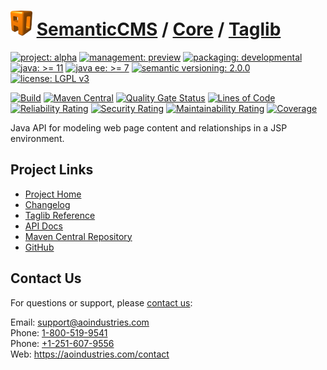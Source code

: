 # [<img src="ao-logo.png" alt="AO Logo" width="35" height="40">](https://github.com/ao-apps) [SemanticCMS](https://github.com/ao-apps/semanticcms) / [Core](https://github.com/ao-apps/semanticcms-core) / [Taglib](https://github.com/ao-apps/semanticcms-core-taglib)

[![project: alpha](https://semanticcms.com/ao-badges/project-alpha.svg)](https://aoindustries.com/life-cycle#project-alpha)
[![management: preview](https://semanticcms.com/ao-badges/management-preview.svg)](https://aoindustries.com/life-cycle#management-preview)
[![packaging: developmental](https://semanticcms.com/ao-badges/packaging-developmental.svg)](https://aoindustries.com/life-cycle#packaging-developmental)  
[![java: &gt;= 11](https://semanticcms.com/ao-badges/java-11.svg)](https://docs.oracle.com/en/java/javase/11/)
[![java ee: &gt;= 7](https://semanticcms.com/ao-badges/javaee-7.svg)](https://docs.oracle.com/javaee/7/)
[![semantic versioning: 2.0.0](https://semanticcms.com/ao-badges/semver-2.0.0.svg)](http://semver.org/spec/v2.0.0.html)
[![license: LGPL v3](https://semanticcms.com/ao-badges/license-lgpl-3.0.svg)](https://www.gnu.org/licenses/lgpl-3.0)

[![Build](https://github.com/ao-apps/semanticcms-core-taglib/workflows/Build/badge.svg?branch=master)](https://github.com/ao-apps/semanticcms-core-taglib/actions?query=workflow%3ABuild)
[![Maven Central](https://maven-badges.herokuapp.com/maven-central/com.semanticcms/semanticcms-core-taglib/badge.svg)](https://maven-badges.herokuapp.com/maven-central/com.semanticcms/semanticcms-core-taglib)
[![Quality Gate Status](https://sonarcloud.io/api/project_badges/measure?branch=master&project=com.semanticcms%3Asemanticcms-core-taglib&metric=alert_status)](https://sonarcloud.io/dashboard?branch=master&id=com.semanticcms%3Asemanticcms-core-taglib)
[![Lines of Code](https://sonarcloud.io/api/project_badges/measure?branch=master&project=com.semanticcms%3Asemanticcms-core-taglib&metric=ncloc)](https://sonarcloud.io/component_measures?branch=master&id=com.semanticcms%3Asemanticcms-core-taglib&metric=ncloc)  
[![Reliability Rating](https://sonarcloud.io/api/project_badges/measure?branch=master&project=com.semanticcms%3Asemanticcms-core-taglib&metric=reliability_rating)](https://sonarcloud.io/component_measures?branch=master&id=com.semanticcms%3Asemanticcms-core-taglib&metric=Reliability)
[![Security Rating](https://sonarcloud.io/api/project_badges/measure?branch=master&project=com.semanticcms%3Asemanticcms-core-taglib&metric=security_rating)](https://sonarcloud.io/component_measures?branch=master&id=com.semanticcms%3Asemanticcms-core-taglib&metric=Security)
[![Maintainability Rating](https://sonarcloud.io/api/project_badges/measure?branch=master&project=com.semanticcms%3Asemanticcms-core-taglib&metric=sqale_rating)](https://sonarcloud.io/component_measures?branch=master&id=com.semanticcms%3Asemanticcms-core-taglib&metric=Maintainability)
[![Coverage](https://sonarcloud.io/api/project_badges/measure?branch=master&project=com.semanticcms%3Asemanticcms-core-taglib&metric=coverage)](https://sonarcloud.io/component_measures?branch=master&id=com.semanticcms%3Asemanticcms-core-taglib&metric=Coverage)

Java API for modeling web page content and relationships in a JSP environment.

## Project Links
* [Project Home](https://semanticcms.com/core/taglib/)
* [Changelog](https://semanticcms.com/core/taglib/changelog)
* [Taglib Reference](https://semanticcms.com/core/taglib/semanticcms-core.tld/)
* [API Docs](https://semanticcms.com/core/taglib/apidocs/)
* [Maven Central Repository](https://search.maven.org/artifact/com.semanticcms/semanticcms-core-taglib)
* [GitHub](https://github.com/ao-apps/semanticcms-core-taglib)

## Contact Us
For questions or support, please [contact us](https://aoindustries.com/contact):

Email: [support@aoindustries.com](mailto:support@aoindustries.com)  
Phone: [1-800-519-9541](tel:1-800-519-9541)  
Phone: [+1-251-607-9556](tel:+1-251-607-9556)  
Web: https://aoindustries.com/contact
